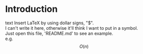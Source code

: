 # Introduction 
text
Insert LaTeX by using dollar signs, "$".<br>
I can't write it here, otherwise it'll think I want to put in a symbol.<br>
Just open this file, 'README.md' to see an example.<br>
e.g.<br>
$$ O(n) $$
